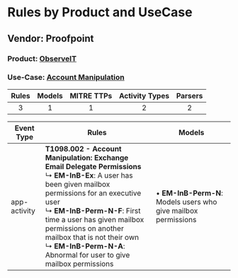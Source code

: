 Rules by Product and UseCase
============================
Vendor: Proofpoint
------------------
### Product: [ObserveIT](../ds_proofpoint_observeit.md)
### Use-Case: [Account Manipulation](../../../../UseCases/uc_account_manipulation.md)

| Rules | Models | MITRE TTPs | Activity Types | Parsers |
|:-----:|:------:|:----------:|:--------------:|:-------:|
|   3   |   1    |     1      |       2        |    2    |

| Event Type   | Rules    | Models    |
| ---- | ---- | ---- |
| app-activity | <b>T1098.002 - Account Manipulation: Exchange Email Delegate Permissions</b><br> ↳ <b>EM-InB-Ex</b>: A user has been given mailbox permissions for an executive user<br> ↳ <b>EM-InB-Perm-N-F</b>: First time a user has given mailbox permissions on another mailbox that is not their own<br> ↳ <b>EM-InB-Perm-N-A</b>: Abnormal for user to give mailbox permissions |  • <b>EM-InB-Perm-N</b>: Models users who give mailbox permissions |